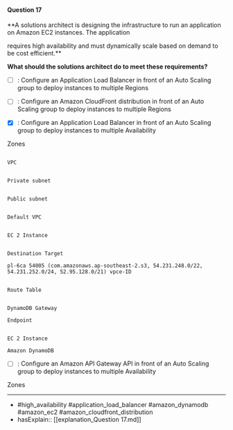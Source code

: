 #### Question  17

**A solutions architect is designing the infrastructure to run an application on Amazon EC2 instances. The application

requires high availability and must dynamically scale based on demand to be cost efficient.**

**What should the solutions architect do to meet these requirements?**

- [ ] :  Configure an Application Load Balancer in front of an Auto Scaling group to deploy instances to multiple Regions

- [ ] :  Configure an Amazon CloudFront distribution in front of an Auto Scaling group to deploy instances to multiple Regions

- [x] :  Configure an Application Load Balancer in front of an Auto Scaling group to deploy instances to multiple Availability

Zones

```

VPC

```

```

Private subnet

```

```

Public subnet

```

```

Default VPC

```

```

EC 2 Instance

```

```

Destination Target

pl-6ca 54005 (com.amazonaws.ap-southeast-2.s3, 54.231.248.0/22, 54.231.252.0/24, 52.95.128.0/21) vpce-ID

```

```

Route Table

```

```

DynamoDB Gateway

Endpoint

```

```

EC 2 Instance

Amazon DynamoDB

```

- [ ] :  Configure an Amazon API Gateway API in front of an Auto Scaling group to deploy instances to multiple Availability

Zones

----

- #high_availability #application_load_balancer #amazon_dynamodb #amazon_ec2 #amazon_cloudfront_distribution
- hasExplain:: [[explanation_Question  17.md]]
